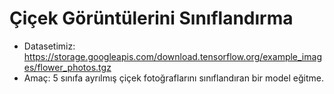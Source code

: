 # Çiçek Görüntülerini Sınıflandırma

* Datasetimiz: https://storage.googleapis.com/download.tensorflow.org/example_images/flower_photos.tgz
* Amaç: 5 sınıfa ayrılmış çiçek fotoğraflarını sınıflandıran bir model eğitme.

